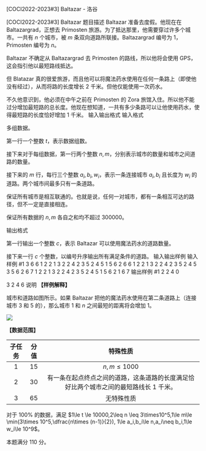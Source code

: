 



[COCI2022-2023#3] Baltazar - 洛谷














[COCI2022-2023#3] Baltazar
题目描述
Baltazar 准备去度假。他现在在 Baltazargrad，正想去 Primosten 旅游。为了抵达那里，他需要穿过许多个城市。一共有 $n$ 个城市，被 $m$ 条双向道路所联接。Baltazargrad 编号为 $1$，Primosten 编号为 $n$。

Baltazar 不确定从 Baltazargrad 去 Primosten 的路线，所以他将会使用 GPS，这会指引他以最短路线抵达。

但 Blatazar 真的很爱旅游，而且他可以将魔法药水使用在任何一条路上（即使他没有经过），从而将路的长度增长 $2$ 千米。但他仅能使用一次药水。

不久他意识到，他必须在中午之前在 Primosten 的 Zora 旅馆入住。所以他不能过分增加最短路的总长度。他现在想知道，一共有多少条路可以让他使用药水，使得最短路的长度恰好增加 $1$ 千米。
输入输出格式
输入格式

多组数据。

第一行一个整数 $t$，表示数据组数。

接下来对于每组数据，第一行两个整数 $n,m$，分别表示城市的数量和城市之间道路的数量。

接下来的 $m$ 行，每行三个整数 $a_i,b_i,w_i$，表示一条连接城市 $a_i,b_i$ 且长度为 $w_i$ 的道路。两个城市间最多只有一条道路。

保证所有城市是相互联通的。也就是说，任何一对城市，都有一条相互可达的路径，但不一定是直接相连。

保证所有数据的 $n, m$ 各自之和均不超过 $300000$。


输出格式

第一行输出一个整数 $c$，表示 Baltazar 可以使用魔法药水的道路数量。

接下来一行 $c$ 个整数，以编号升序输出所有满足条件的道路。
输入输出样例
输入样例 #1
3
6 6
1 2 2
1 3 2
2 4 2
3 5 2
4 5 1
5 6 2
6 6
1 2 2
1 3 2
2 4 2
3 5 2
4 5 3
5 6 2
6 7
1 2 2
1 3 2
2 4 2
3 5 2
4 5 1
5 6 2
1 6 7
输出样例 #1
2
2 4
0

3
2 4 6
说明
**【样例解释】**

城市和道路如图所示。如果 Baltazar 把他的魔法药水使用在第二条道路上（连接城市 $3$ 和 $5$ 的），那么城市 $1$ 和 $n$ 之间最短的距离将会增加 $1$。

![](https://cdn.luogu.com.cn/upload/image_hosting/jeaidgpn.png)

**【数据范围】**

| 子任务 | 分值 | 特殊性质 |
| :----------: | :----------: | :----------: |
| $1$ | $15$ | $n,m \leq 1000$ |
| $2$ | $30$ | 有一条在起点终点之间的道路，这条道路的长度满足恰好比两个城市之间的最短路线长 $1$ 千米。 |
| $3$ | $65$ | 无特殊性质 |

对于 $100\%$ 的数据，满足 $1\le t \le 10000,2\leq n \leq 3\times10^5,1\le m\le \min(3\times 10^5,\dfrac{n\times (n-1)}{2}), 1\le a_i,b_i\le n,a_i\neq b_i,1\le w_i\le 10^9$。

本题满分 $110$ 分。






